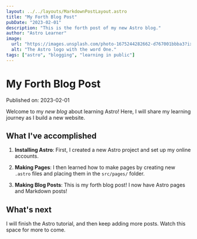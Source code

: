 ```yaml
---
layout: ../../layouts/MarkdownPostLayout.astro
title: "My Forth Blog Post"
pubDate: "2023-02-01"
description: "This is the forth post of my new Astro blog."
author: "Astro Learner"
image:
  url: "https://images.unsplash.com/photo-1675244282662-d767001bbba3?ixlib=rb-4.0.3&ixid=MnwxMjA3fDB8MHx0b3BpYy1mZWVkfDE3fEZ6bzN6dU9ITjZ3fHxlbnwwfHx8fA%3D%3D&auto=format&fit=crop&w=500&q=60"
  alt: "The Astro logo with the word One."
tags: ["astro", "blogging", "learning in public"]
---
```


# My Forth Blog Post

Published on: 2023-02-01

Welcome to my _new blog_ about learning Astro! Here, I will share my learning journey as I build a new website.

## What I've accomplished

1. **Installing Astro**: First, I created a new Astro project and set up my online accounts.

2. **Making Pages**: I then learned how to make pages by creating new `.astro` files and placing them in the `src/pages/` folder.

3. **Making Blog Posts**: This is my forth blog post! I now have Astro pages and Markdown posts!

## What's next

I will finish the Astro tutorial, and then keep adding more posts. Watch this space for more to come.

